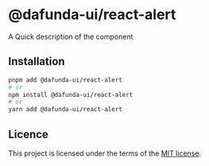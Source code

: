 # @dafunda-ui/react-alert

A Quick description of the component

## Installation

```sh
pnpm add @dafunda-ui/react-alert
# or
npm install @dafunda-ui/react-alert
# or
yarn add @dafunda-ui/react-alert
```

## Licence

This project is licensed under the terms of the
[MIT license](https://github.com/dafundacom/dafunda-ui/blob/master/LICENSE).
